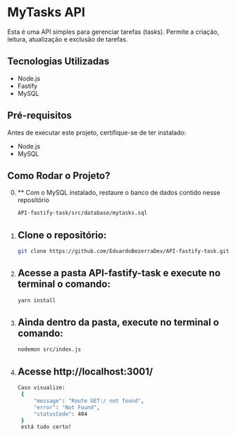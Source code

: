 # MyTasks API

Esta é uma API simples para gerenciar tarefas (tasks). Permite a criação, leitura, atualização e exclusão de tarefas.

## Tecnologias Utilizadas

- Node.js
- Fastify
- MySQL

## Pré-requisitos

Antes de executar este projeto, certifique-se de ter instalado:

- Node.js
- MySQL

## Como Rodar o Projeto?
0. ** Com o MySQL instalado, restaure o banco de dados contido nesse repositório
    ```bash
    API-fastify-task/src/database/mytasks.sql
   

1. ## Clone o repositório:

   ```bash
   git clone https://github.com/EduardoBezerraDev/API-fastify-task.git
   
2. ## Acesse a pasta API-fastify-task e execute no terminal o comando:

   ```bash
   yarn install

3. ## Ainda dentro da pasta, execute no terminal o comando:

   ```bash
   nodemon src/index.js 

4. ## Acesse http://localhost:3001/

   ```bash
   Caso visualize: 
    {
        "message": "Route GET:/ not found",
        "error": "Not Found",
        "statusCode": 404
    }
    está tudo certo!
